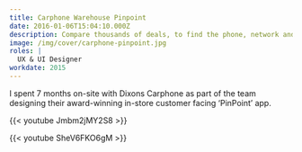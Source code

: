 ```yaml
---
title: Carphone Warehouse Pinpoint
date: 2016-01-06T15:04:10.000Z
description: Compare thousands of deals, to find the phone, network and package that suits your needs.
image: /img/cover/carphone-pinpoint.jpg
roles: |
  UX & UI Designer
workdate: 2015
---
```


I spent 7 months on-site with Dixons Carphone as part of the team designing their award-winning in-store customer facing ‘PinPoint’ app.

{{< youtube Jmbm2jMY2S8 >}}

{{< youtube SheV6FKO6gM >}}